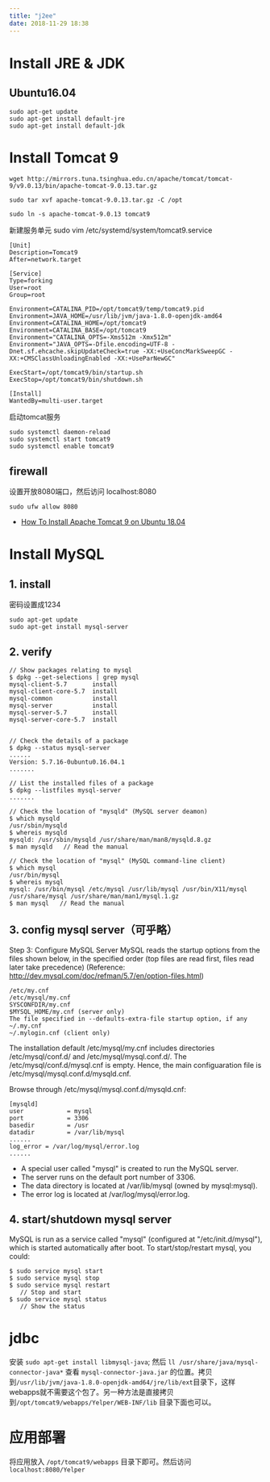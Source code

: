 ```yaml
---
title: "j2ee"
date: 2018-11-29 18:38
---
```


# Install JRE & JDK
## Ubuntu16.04
```
sudo apt-get update
sudo apt-get install default-jre
sudo apt-get install default-jdk
```

# Install Tomcat 9
```
wget http://mirrors.tuna.tsinghua.edu.cn/apache/tomcat/tomcat-9/v9.0.13/bin/apache-tomcat-9.0.13.tar.gz

sudo tar xvf apache-tomcat-9.0.13.tar.gz -C /opt

sudo ln -s apache-tomcat-9.0.13 tomcat9
```
新建服务单元 sudo vim /etc/systemd/system/tomcat9.service
```
[Unit]
Description=Tomcat9
After=network.target

[Service]
Type=forking
User=root
Group=root

Environment=CATALINA_PID=/opt/tomcat9/temp/tomcat9.pid
Environment=JAVA_HOME=/usr/lib/jvm/java-1.8.0-openjdk-amd64
Environment=CATALINA_HOME=/opt/tomcat9
Environment=CATALINA_BASE=/opt/tomcat9
Environment="CATALINA_OPTS=-Xms512m -Xmx512m"
Environment="JAVA_OPTS=-Dfile.encoding=UTF-8 -Dnet.sf.ehcache.skipUpdateCheck=true -XX:+UseConcMarkSweepGC -XX:+CMSClassUnloadingEnabled -XX:+UseParNewGC"

ExecStart=/opt/tomcat9/bin/startup.sh
ExecStop=/opt/tomcat9/bin/shutdown.sh

[Install]
WantedBy=multi-user.target

```

启动tomcat服务
```
sudo systemctl daemon-reload
sudo systemctl start tomcat9
sudo systemctl enable tomcat9
```

## firewall
设置开放8080端口，然后访问 localhost:8080
```
sudo ufw allow 8080
```

- [How To Install Apache Tomcat 9 on Ubuntu 18.04](https://www.digitalocean.com/community/tutorials/install-tomcat-9-ubuntu-1804)


# Install MySQL
## 1. install
密码设置成1234
```
sudo apt-get update
sudo apt-get install mysql-server
```
## 2. verify
```
// Show packages relating to mysql
$ dpkg --get-selections | grep mysql
mysql-client-5.7       install
mysql-client-core-5.7  install
mysql-common           install
mysql-server           install
mysql-server-5.7       install
mysql-server-core-5.7  install


// Check the details of a package
$ dpkg --status mysql-server
......
Version: 5.7.16-0ubuntu0.16.04.1
.......

// List the installed files of a package
$ dpkg --listfiles mysql-server
.......

// Check the location of "mysqld" (MySQL server deamon)
$ which mysqld
/usr/sbin/mysqld
$ whereis mysqld
mysqld: /usr/sbin/mysqld /usr/share/man/man8/mysqld.8.gz
$ man mysqld   // Read the manual

// Check the location of "mysql" (MySQL command-line client)
$ which mysql
/usr/bin/mysql
$ whereis mysql
mysql: /usr/bin/mysql /etc/mysql /usr/lib/mysql /usr/bin/X11/mysql /usr/share/mysql /usr/share/man/man1/mysql.1.gz
$ man mysql   // Read the manual
```

## 3. config mysql server（可乎略）
Step 3: Configure MySQL Server
MySQL reads the startup options from the files shown below, in the specified order (top files are read first, files read later take precedence) (Reference: http://dev.mysql.com/doc/refman/5.7/en/option-files.html)
```
/etc/my.cnf
/etc/mysql/my.cnf
SYSCONFDIR/my.cnf
$MYSQL_HOME/my.cnf (server only)
The file specified in --defaults-extra-file startup option, if any
~/.my.cnf
~/.mylogin.cnf (client only)
```
The installation default /etc/mysql/my.cnf includes directories /etc/mysql/conf.d/ and /etc/mysql/mysql.conf.d/. The /etc/mysql/conf.d/mysql.cnf is empty. Hence, the main configuaration file is /etc/mysql/mysql.conf.d/mysqld.cnf.

Browse through /etc/mysql/mysql.conf.d/mysqld.cnf:
```
[mysqld]
user            = mysql
port            = 3306
basedir         = /usr
datadir         = /var/lib/mysql
......
log_error = /var/log/mysql/error.log
......
```
- A special user called "mysql" is created to run the MySQL server.
- The server runs on the default port number of 3306.
- The data directory is located at /var/lib/mysql (owned by mysql:mysql).
- The error log is located at /var/log/mysql/error.log.


## 4. start/shutdown mysql server
MySQL is run as a service called "mysql" (configured at "/etc/init.d/mysql"), which is started automatically after boot. To start/stop/restart mysql, you could:
```
$ sudo service mysql start
$ sudo service mysql stop
$ sudo service mysql restart
   // Stop and start
$ sudo service mysql status
   // Show the status
```

# jdbc
安装 `sudo apt-get install libmysql-java`; 然后 `ll /usr/share/java/mysql-connector-java*` 查看 `mysql-connector-java.jar` 的位置。拷贝到`/usr/lib/jvm/java-1.8.0-openjdk-amd64/jre/lib/ext`目录下，这样webapps就不需要这个包了。另一种方法是直接拷贝到`/opt/tomcat9/webapps/Yelper/WEB-INF/lib` 目录下面也可以。


# 应用部署
将应用放入 `/opt/tomcat9/webapps` 目录下即可。然后访问 `localhost:8080/Yelper`
